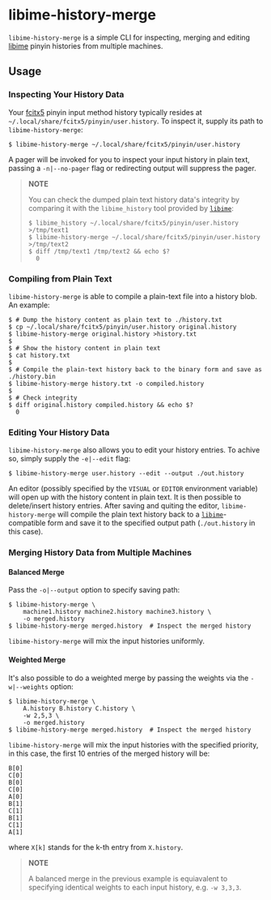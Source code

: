 # libime-history-merge

`libime-history-merge` is a simple CLI for inspecting, merging and editing [libime][libime-repo]
pinyin histories from multiple machines.

## Usage

### Inspecting Your History Data

Your [fcitx5][fcitx5-repo] pinyin input method history typically resides at
`~/.local/share/fcitx5/pinyin/user.history`.  To inspect it, supply its path to
`libime-history-merge`:

```shell
$ libime-history-merge ~/.local/share/fcitx5/pinyin/user.history
```

A pager will be invoked for you to inspect your input history in plain text, passing a
`-n|--no-pager` flag or redirecting output will suppress the pager.

> **NOTE**
> 
> You can check the dumped plain text history data's integrity by comparing it with the
> `libime_history` tool provided by [`libime`][libime-repo]:
>
> ```shell
> $ libime_history ~/.local/share/fcitx5/pinyin/user.history >/tmp/text1
> $ libime-history-merge ~/.local/share/fcitx5/pinyin/user.history >/tmp/text2
> $ diff /tmp/text1 /tmp/text2 && echo $?
>   0
> ```

### Compiling from Plain Text

`libime-history-merge` is able to compile a plain-text file into a history blob.  An example:

```shell
$ # Dump the history content as plain text to ./history.txt
$ cp ~/.local/share/fcitx5/pinyin/user.history original.history
$ libime-history-merge original.history >history.txt
$
$ # Show the history content in plain text
$ cat history.txt
$
$ # Compile the plain-text history back to the binary form and save as ./history.bin
$ libime-history-merge history.txt -o compiled.history
$
$ # Check integrity
$ diff original.history compiled.history && echo $?
  0
```

### Editing Your History Data

`libime-history-merge` also allows you to edit your history entries.  To achive so, simply supply
the `-e|--edit` flag:

```shell
$ libime-history-merge user.history --edit --output ./out.history
```

An editor (possibly specified by the `VISUAL` or `EDITOR` environment variable) will open up with
the history content in plain text.  It is then possible to delete/insert history entries.  After
saving and quiting the editor, `libime-history-merge` will compile the plain text history back to a
[`libime`][libime-repo]-compatible form and save it to the specified output path (`./out.history` in
this case).

### Merging History Data from Multiple Machines

#### Balanced Merge

Pass the `-o|--output` option to specify saving path:

```shell
$ libime-history-merge \
    machine1.history machine2.history machine3.history \
    -o merged.history
$ libime-history-merge merged.history  # Inspect the merged history
```

`libime-history-merge` will mix the input histories uniformly.

#### Weighted Merge

It's also possible to do a weighted merge by passing the weights via the `-w|--weights` option:

```shell
$ libime-history-merge \
    A.history B.history C.history \
    -w 2,5,3 \
    -o merged.history
$ libime-history-merge merged.history  # Inspect the merged history
```

`libime-history-merge` will mix the input histories with the specified priority, in this case, the
first 10 entries of the merged history will be:

```
B[0]
C[0]
B[0]
C[0]
A[0]
B[1]
C[1]
B[1]
C[1]
A[1]
```

where `X[k]` stands for the k-th entry from `X.history`.

> **NOTE**
>
> A balanced merge in the previous example is equiavalent to specifying identical weights to each
> input history, e.g. `-w 3,3,3`.

[fcitx5-repo]: <https://github.com/fcitx/fcitx5>
[libime-repo]: <https://github.com/fcitx/libime>
